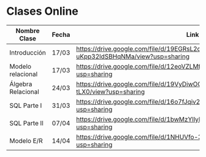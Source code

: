 # Clases Online

| Nombre Clase | Fecha | Link |
|--------------|-------|------|
| Introducción                   | 17/03 | https://drive.google.com/file/d/19EGRsL2dAzkqLxLp-uKpp32ldSBHqNMa/view?usp=sharing |
| Modelo relacional              | 17/03 | https://drive.google.com/file/d/12eoVZLMfymlnYEPr66p38DHDJFJovLPF/view?usp=sharing |
| Álgebra Relacional             | 24/03 | https://drive.google.com/file/d/19VyDiwOOH6vR3OlQSgwVy0sMIRw-tLX0/view?usp=sharing |
| SQL Parte I                    | 31/03 | https://drive.google.com/file/d/16o7fJqiv2Tjalqi3MbFRne7Z1mvBcl75/view?usp=sharing |
| SQL Parte II                   | 07/04 | https://drive.google.com/file/d/1bwMzYllyHUkGDruwcMNK1PoFjGFgDooj/view?usp=sharing |
| Modelo E/R                     | 14/04 | https://drive.google.com/file/d/1NHUVfo-39azIzx1OwckiXq6Su-QklZg9/view?usp=sharing |
